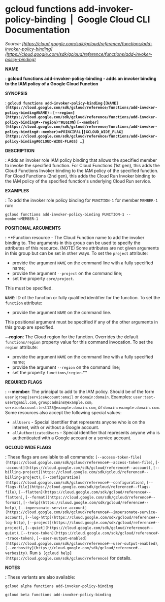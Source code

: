 # gcloud functions add-invoker-policy-binding  |  Google Cloud CLI Documentation

*Source: [https://cloud.google.com/sdk/gcloud/reference/functions/add-invoker-policy-binding](https://cloud.google.com/sdk/gcloud/reference/functions/add-invoker-policy-binding)*

**NAME**

: **gcloud functions add-invoker-policy-binding - adds an invoker binding to the IAM policy of a Google Cloud Function**

**SYNOPSIS**

: **`gcloud functions add-invoker-policy-binding` (`[NAME](https://cloud.google.com/sdk/gcloud/reference/functions/add-invoker-policy-binding#NAME)` : `[--region](https://cloud.google.com/sdk/gcloud/reference/functions/add-invoker-policy-binding#--region)`=`REGION`) `[--member](https://cloud.google.com/sdk/gcloud/reference/functions/add-invoker-policy-binding#--member)`=`PRINCIPAL` [`[GCLOUD_WIDE_FLAG](https://cloud.google.com/sdk/gcloud/reference/functions/add-invoker-policy-binding#GCLOUD-WIDE-FLAGS) …`]**

**DESCRIPTION**

: Adds an invoker role IAM policy binding that allows the specified member to
invoke the specified function.
For Cloud Functions (1st gen), this adds the Cloud Functions Invoker binding to
the IAM policy of the specified function.
For Cloud Functions (2nd gen), this adds the Cloud Run Invoker binding to the
IAM policy of the specified function's underlying Cloud Run service.

**EXAMPLES**

: To add the invoker role policy binding for `FUNCTION-1` for member
`MEMBER-1` run:

```
gcloud functions add-invoker-policy-binding FUNCTION-1 --member=MEMBER-1
```

**POSITIONAL ARGUMENTS**

: **Function resource - The Cloud Function name to add the invoker binding to. The
arguments in this group can be used to specify the attributes of this resource.
(NOTE) Some attributes are not given arguments in this group but can be set in
other ways.
To set the `project` attribute:

- provide the argument `NAME` on the command line with a fully
specified name;
- provide the argument `--project` on the command line;
- set the property `core/project`.

This must be specified.

**`NAME`**:
ID of the function or fully qualified identifier for the function.
To set the `function` attribute:

- provide the argument `NAME` on the command line.

This positional argument must be specified if any of the other arguments in this
group are specified.

**--region**:
The Cloud region for the function. Overrides the default
`functions/region` property value for this command invocation.
To set the `region` attribute:

- provide the argument `NAME` on the command line with a fully
specified name;
- provide the argument `--region` on the command line;
- set the property `functions/region`.**

**REQUIRED FLAGS**

: **--member**:
The principal to add to the IAM policy. Should be of the form
`user|group|serviceAccount:email` or `domain:domain`.
Examples: `user:test-user@gmail.com`,
`group:admins@example.com`,
`serviceAccount:test123@example.domain.com`, or
`domain:example.domain.com`.
Some resources also accept the following special values:

- `allUsers` - Special identifier that represents anyone who is on the
internet, with or without a Google account.
- `allAuthenticatedUsers` - Special identifier that represents anyone
who is authenticated with a Google account or a service account.

**GCLOUD WIDE FLAGS**

: These flags are available to all commands: `[--access-token-file](https://cloud.google.com/sdk/gcloud/reference#--access-token-file)`,
`[--account](https://cloud.google.com/sdk/gcloud/reference#--account)`, `[--billing-project](https://cloud.google.com/sdk/gcloud/reference#--billing-project)`,
`[--configuration](https://cloud.google.com/sdk/gcloud/reference#--configuration)`,
`[--flags-file](https://cloud.google.com/sdk/gcloud/reference#--flags-file)`,
`[--flatten](https://cloud.google.com/sdk/gcloud/reference#--flatten)`, `[--format](https://cloud.google.com/sdk/gcloud/reference#--format)`, `[--help](https://cloud.google.com/sdk/gcloud/reference#--help)`, `[--impersonate-service-account](https://cloud.google.com/sdk/gcloud/reference#--impersonate-service-account)`,
`[--log-http](https://cloud.google.com/sdk/gcloud/reference#--log-http)`,
`[--project](https://cloud.google.com/sdk/gcloud/reference#--project)`, `[--quiet](https://cloud.google.com/sdk/gcloud/reference#--quiet)`, `[--trace-token](https://cloud.google.com/sdk/gcloud/reference#--trace-token)`, `[--user-output-enabled](https://cloud.google.com/sdk/gcloud/reference#--user-output-enabled)`,
`[--verbosity](https://cloud.google.com/sdk/gcloud/reference#--verbosity)`.
Run `$ [gcloud help](https://cloud.google.com/sdk/gcloud/reference)` for details.

**NOTES**

: These variants are also available:

```
gcloud alpha functions add-invoker-policy-binding
```

```
gcloud beta functions add-invoker-policy-binding
```